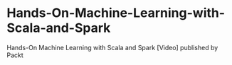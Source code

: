 # Hands-On-Machine-Learning-with-Scala-and-Spark
Hands-On Machine Learning with Scala and Spark [Video] published by Packt

